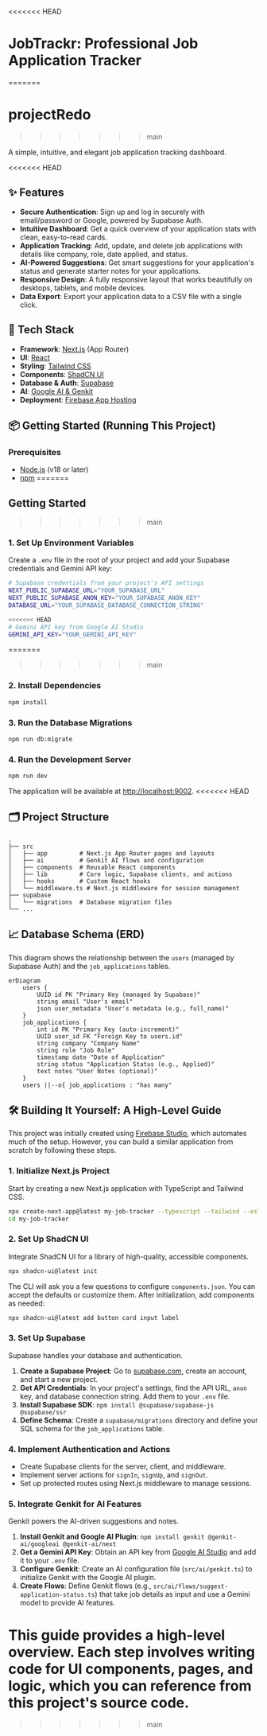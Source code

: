 <<<<<<< HEAD

# JobTrackr: Professional Job Application Tracker
=======
# projectRedo
>>>>>>> main

A simple, intuitive, and elegant job application tracking dashboard.

<<<<<<< HEAD
## ✨ Features

- **Secure Authentication**: Sign up and log in securely with email/password or Google, powered by Supabase Auth.
- **Intuitive Dashboard**: Get a quick overview of your application stats with clean, easy-to-read cards.
- **Application Tracking**: Add, update, and delete job applications with details like company, role, date applied, and status.
- **AI-Powered Suggestions**: Get smart suggestions for your application's status and generate starter notes for your applications.
- **Responsive Design**: A fully responsive layout that works beautifully on desktops, tablets, and mobile devices.
- **Data Export**: Export your application data to a CSV file with a single click.

## 🚀 Tech Stack

- **Framework**: [Next.js](https://nextjs.org/) (App Router)
- **UI**: [React](https://react.dev/)
- **Styling**: [Tailwind CSS](https://tailwindcss.com/)
- **Components**: [ShadCN UI](https://ui.shadcn.com/)
- **Database & Auth**: [Supabase](https://supabase.io/)
- **AI**: [Google AI & Genkit](https://firebase.google.com/docs/genkit)
- **Deployment**: [Firebase App Hosting](https://firebase.google.com/docs/app-hosting)

## 📦 Getting Started (Running This Project)

### Prerequisites

- [Node.js](https://nodejs.org/en) (v18 or later)
- [npm](https://www.npmjs.com/)
=======
## Getting Started
>>>>>>> main

### 1. Set Up Environment Variables

Create a `.env` file in the root of your project and add your Supabase credentials and Gemini API key:

```bash
# Supabase credentials from your project's API settings
NEXT_PUBLIC_SUPABASE_URL="YOUR_SUPABASE_URL"
NEXT_PUBLIC_SUPABASE_ANON_KEY="YOUR_SUPABASE_ANON_KEY"
DATABASE_URL="YOUR_SUPABASE_DATABASE_CONNECTION_STRING"

<<<<<<< HEAD
# Gemini API key from Google AI Studio
GEMINI_API_KEY="YOUR_GEMINI_API_KEY"
```

=======
>>>>>>> main
### 2. Install Dependencies

```bash
npm install
```

### 3. Run the Database Migrations

```bash
npm run db:migrate
```

### 4. Run the Development Server

```bash
npm run dev
```

The application will be available at [http://localhost:9002](http://localhost:9002).
<<<<<<< HEAD

## 🗂️ Project Structure

```
.
├── src
│   ├── app         # Next.js App Router pages and layouts
│   ├── ai          # Genkit AI flows and configuration
│   ├── components  # Reusable React components
│   ├── lib         # Core logic, Supabase clients, and actions
│   ├── hooks       # Custom React hooks
│   └── middleware.ts # Next.js middleware for session management
├── supabase
│   └── migrations  # Database migration files
└── ...
```

## 📈 Database Schema (ERD)

This diagram shows the relationship between the `users` (managed by Supabase Auth) and the `job_applications` tables.

```mermaid
erDiagram
    users {
        UUID id PK "Primary Key (managed by Supabase)"
        string email "User's email"
        json user_metadata "User's metadata (e.g., full_name)"
    }
    job_applications {
        int id PK "Primary Key (auto-increment)"
        UUID user_id FK "Foreign Key to users.id"
        string company "Company Name"
        string role "Job Role"
        timestamp date "Date of Application"
        string status "Application Status (e.g., Applied)"
        text notes "User Notes (optional)"
    }
    users ||--o{ job_applications : "has many"
```

## 🛠️ Building It Yourself: A High-Level Guide

This project was initially created using [Firebase Studio](https://firebase.google.com/docs/studio), which automates much of the setup. However, you can build a similar application from scratch by following these steps.

### 1. Initialize Next.js Project

Start by creating a new Next.js application with TypeScript and Tailwind CSS.

```bash
npx create-next-app@latest my-job-tracker --typescript --tailwind --eslint
cd my-job-tracker
```

### 2. Set Up ShadCN UI

Integrate ShadCN UI for a library of high-quality, accessible components.

```bash
npx shadcn-ui@latest init
```

The CLI will ask you a few questions to configure `components.json`. You can accept the defaults or customize them. After initialization, add components as needed:

```bash
npx shadcn-ui@latest add button card input label
```

### 3. Set Up Supabase

Supabase handles your database and authentication.

1.  **Create a Supabase Project**: Go to [supabase.com](https://supabase.com), create an account, and start a new project.
2.  **Get API Credentials**: In your project's settings, find the API URL, `anon` key, and database connection string. Add them to your `.env` file.
3.  **Install Supabase SDK**: `npm install @supabase/supabase-js @supabase/ssr`
4.  **Define Schema**: Create a `supabase/migrations` directory and define your SQL schema for the `job_applications` table.

### 4. Implement Authentication and Actions

- Create Supabase clients for the server, client, and middleware.
- Implement server actions for `signIn`, `signUp`, and `signOut`.
- Set up protected routes using Next.js middleware to manage sessions.

### 5. Integrate Genkit for AI Features

Genkit powers the AI-driven suggestions and notes.

1.  **Install Genkit and Google AI Plugin**: `npm install genkit @genkit-ai/googleai @genkit-ai/next`
2.  **Get a Gemini API Key**: Obtain an API key from [Google AI Studio](https://aistudio.google.com/app/apikey) and add it to your `.env` file.
3.  **Configure Genkit**: Create an AI configuration file (`src/ai/genkit.ts`) to initialize Genkit with the Google AI plugin.
4.  **Create Flows**: Define Genkit flows (e.g., `src/ai/flows/suggest-application-status.ts`) that take job details as input and use a Gemini model to provide AI features.

This guide provides a high-level overview. Each step involves writing code for UI components, pages, and logic, which you can reference from this project's source code.
=======
>>>>>>> main

